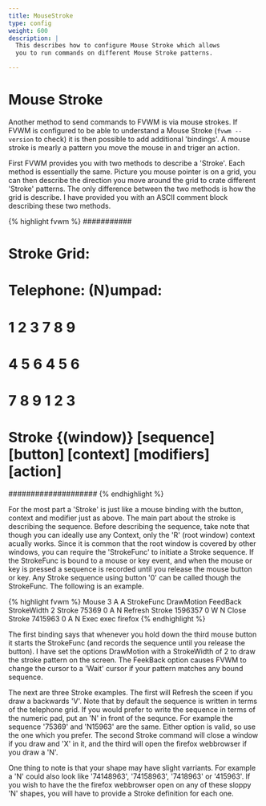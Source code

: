 ```yaml
---
title: MouseStroke
type: config
weight: 600
description: |
  This describes how to configure Mouse Stroke which allows
  you to run commands on different Mouse Stroke patterns.

---
```


Mouse Stroke
============

Another method to send commands to FVWM is via mouse strokes.
If FVWM is configured to be able to understand a Mouse Stroke
(`fvwm --version` to check)
it is then possible to add additional 'bindings'. A mouse stroke is mearly
a pattern you move the mouse in and triger an action.

First FVWM provides you with two methods to describe a 'Stroke'.
Each method is essentially the same. Picture you mouse pointer is on a grid,
you can then describe the direction you move around the grid to crate different
'Stroke' patterns. The only difference between the two methods is how the
grid is describe. I have provided you with an ASCII comment block describing
these two methods.

{% highlight fvwm %}
###########
# Stroke Grid:
#   Telephone:  (N)umpad:
#     1 2 3      7 8 9
#     4 5 6      4 5 6
#     7 8 9      1 2 3
#
#  Stroke {(window)} [sequence] [button] [context] [modifiers] [action]
####################
{% endhighlight %}

For the most part a 'Stroke' is just like a mouse binding with the button, context
and modifier just as above. The main part about the stroke is describing the sequence.
Before describing the sequence, take note that though you can ideally use any Context,
only the 'R' (root window) context acually works. Since it is common that the root
window is covered by other windows, you can require the 'StrokeFunc' to initiate a
Stroke sequence. If the StrokeFunc is bound to a mouse or key event, and when
the mouse or key is pressed a sequence is recorded until you release the mouse button or key.
Any Stroke sequence using button '0' can be called though the StrokeFunc.
The following is an example.

{% highlight fvwm %}
Mouse 3 A A StrokeFunc DrawMotion FeedBack StrokeWidth 2
Stroke 75369 0 A N Refresh
Stroke 1596357 0 W N Close
Stroke 7415963 0 A N Exec exec firefox
{% endhighlight %}

The first binding says that whenever you hold down the third mouse button it
starts the StrokeFunc (and records the sequence until you release the button).
I have set the options DrawMotion with a StrokeWidth of 2
to draw the stroke pattern on the screen. The FeekBack option causes FVWM to change
the cursor to a 'Wait' cursor if your pattern matches any bound sequence.

The next are three Stroke examples. The first will Refresh the sceen
if you draw a backwards 'V'. Note that by default the sequence is written
in terms of the telephone grid. If you would prefer to write the sequence
in terms of the numeric pad, put an 'N' in front of the sequnce. For example
the sequence '75369' and 'N15963' are the same. Either option is valid,
so use the one which you prefer. The second Stroke command will close
a window if you draw and 'X' in it, and the third will open the firefox
webbrowser if you draw a 'N'.

One thing to note is that your shape may have slight
varriants. For example a 'N' could also look like '74148963', '74158963', '7418963'
or '415963'. If you wish to have the the firefox webbrowser open
on any of these sloppy 'N' shapes, you will have to provide a Stroke
definition for each one.


